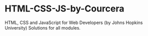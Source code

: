 # HTML-CSS-JS-by-Courcera
HTML, CSS and JavaScript for Web Developers (by Johns Hopkins University)
Solutions for all modules.
